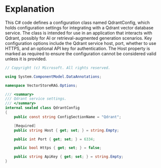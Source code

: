 # Explanation
This C# code defines a configuration class named QdrantConfig, which holds configuration settings for integrating with a Qdrant vector database service. The class is intended for use in an application that interacts with Qdrant, possibly for AI or retrieval-augmented generation scenarios. Key configuration options include the Qdrant service host, port, whether to use HTTPS, and an optional API key for authentication. The Host property is marked as required to ensure the configuration cannot be considered valid unless it is provided.

```csharp
// Copyright (c) Microsoft. All rights reserved.

using System.ComponentModel.DataAnnotations;

namespace VectorStoreRAG.Options;

/// <summary>
/// Qdrant service settings.
/// </summary>
internal sealed class QdrantConfig
{
    public const string ConfigSectionName = "Qdrant";

    [Required]
    public string Host { get; set; } = string.Empty;

    public int Port { get; set; } = 6334;

    public bool Https { get; set; } = false;

    public string ApiKey { get; set; } = string.Empty;
}
```